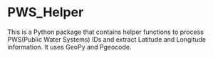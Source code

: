 # PWS_Helper
This is a Python package that contains helper functions to process PWS(Public Water Systems) IDs and extract Latitude and Longitude information. It uses GeoPy and Pgeocode.
